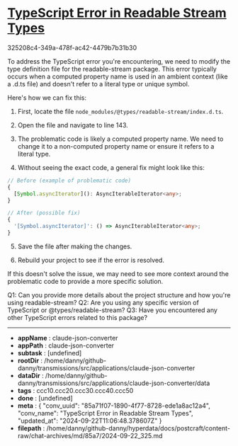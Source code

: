# [TypeScript Error in Readable Stream Types](https://claude.ai/chat/85a71f07-1890-4f77-8728-ede1a8ac12a4)

325208c4-349a-478f-ac42-4479b7b31b30

 To address the TypeScript error you're encountering, we need to modify the type definition file for the readable-stream package. This error typically occurs when a computed property name is used in an ambient context (like a .d.ts file) and doesn't refer to a literal type or unique symbol.

Here's how we can fix this:

1. First, locate the file `node_modules/@types/readable-stream/index.d.ts`.

2. Open the file and navigate to line 143.

3. The problematic code is likely a computed property name. We need to change it to a non-computed property name or ensure it refers to a literal type.

4. Without seeing the exact code, a general fix might look like this:

```typescript
// Before (example of problematic code)
{
  [Symbol.asyncIterator](): AsyncIterableIterator<any>;
}

// After (possible fix)
{
  '[Symbol.asyncIterator]': () => AsyncIterableIterator<any>;
}
```

5. Save the file after making the changes.

6. Rebuild your project to see if the error is resolved.

If this doesn't solve the issue, we may need to see more context around the problematic code to provide a more specific solution.

Q1: Can you provide more details about the project structure and how you're using readable-stream?
Q2: Are you using any specific version of TypeScript or @types/readable-stream?
Q3: Have you encountered any other TypeScript errors related to this package?

---

* **appName** : claude-json-converter
* **appPath** : claude-json-converter
* **subtask** : [undefined]
* **rootDir** : /home/danny/github-danny/transmissions/src/applications/claude-json-converter
* **dataDir** : /home/danny/github-danny/transmissions/src/applications/claude-json-converter/data
* **tags** : ccc10.ccc20.ccc30.ccc40.ccc50
* **done** : [undefined]
* **meta** : {
  "conv_uuid": "85a71f07-1890-4f77-8728-ede1a8ac12a4",
  "conv_name": "TypeScript Error in Readable Stream Types",
  "updated_at": "2024-09-22T11:06:48.378607Z"
}
* **filepath** : /home/danny/github-danny/hyperdata/docs/postcraft/content-raw/chat-archives/md/85a7/2024-09-22_325.md